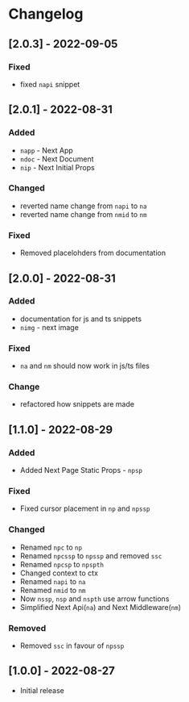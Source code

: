 # Changelog

## [2.0.3] - 2022-09-05

### Fixed

- fixed `napi` snippet

## [2.0.1] - 2022-08-31

### Added

- `napp` - Next App
- `ndoc` - Next Document
- `nip` - Next Initial Props

### Changed

- reverted name change from `napi` to `na`
- reverted name change from `nmid` to `nm`

### Fixed

- Removed placelohders from documentation

## [2.0.0] - 2022-08-31

### Added

- documentation for js and ts snippets
- `nimg` - next image

### Fixed

- `na` and `nm` should now work in js/ts files

### Change

- refactored how snippets are made

## [1.1.0] - 2022-08-29

### Added

- Added Next Page Static Props - `npsp`

### Fixed

- Fixed cursor placement in `np` and `npssp`

### Changed

- Renamed `npc` to `np`
- Renamed `npcssp` to `npssp` and removed `ssc`
- Renamed `npcsp` to `npspth`
- Changed context to ctx
- Renamed `napi` to `na`
- Renamed `nmid` to `nm`
- Now `nssp`, `nsp` and `nspth` use arrow functions
- Simplified Next Api(`na`) and Next Middleware(`nm`)

### Removed

- Removed `ssc` in favour of `npssp`

## [1.0.0] - 2022-08-27

- Initial release
